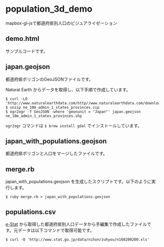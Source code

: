 # population_3d_demo

mapbox-gl-jsで都道府県別人口のビジュアライゼーション

## demo.html

サンプルコードです。

## japan.geojson

都道府県ポリゴンのGeoJSONファイルです。

Natural Earth からデータを取得し、以下手順で作成しています。

```
$ curl -LO 'http://www.naturalearthdata.com/http//www.naturalearthdata.com/download/10m/cultural/ne_10m_admin_1_states_provinces.zip'
$ unzip ne_10m_admin_1_states_provinces.zip
$ ogr2ogr -f GeoJSON -where 'geonunit = "Japan"' japan.geojson ne_10m_admin_1_states_provinces.shp
```

`ogr2ogr` コマンドは `$ brew install gdal` でインストールしています。

## japan_with_populations.geojson

都道府県ポリゴンと人口をマージしたファイルです。

## merge.rb

japan_with_populations.geojson を生成したスクリプトです。以下のように実行します。

```
$ ruby merge.rb > japan_with_populations.geojson
```

## populations.csv

[e-Stat](https://www.e-stat.go.jp/SG1/estat/eStatTopPortal.do) から取得した都道府県別人口データから手編集で作成したファイルです。元データは以下コマンドで取得可能です。

```
$ curl -O 'http://www.stat.go.jp/data/nihon/zuhyou/n160200200.xls'
```
